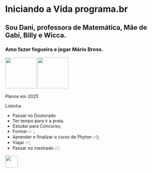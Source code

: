 # Iniciando a Vida programa.br
## Sou Dani, professora de Matemática, Mãe de Gabi, Billy e Wicca.
### Amo fazer fogueira e jogar Mário Bross. <p align="center">
  <img src="https://i.pinimg.com/originals/c6/6b/a2/c66ba23cab50cd046057a2380ec22736.gif" width="100"> <img src="https://www.icegif.com/wp-content/uploads/2022/03/icegif-482.gif" width="100">  
  
</p>

Planos em 2025

Listinha

- Passar no Doutorado
- Ter tempo para ir a praia.
- Estudar para Concurso;
- Formar ✅ ;
- Aprender e finalizar o curso de Phyton ✅);
- Viajar ✅;
- Passar no mestrado ✅;



<img src="https://cdn.jsdelivr.net/gh/devicons/devicon/icons/atom/atom-original.svg" width="40" />
